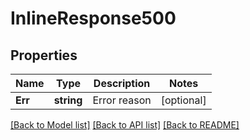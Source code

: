 # InlineResponse500

## Properties

Name | Type | Description | Notes
------------ | ------------- | ------------- | -------------
**Err** | **string** | Error reason | [optional] 

[[Back to Model list]](../README.md#documentation-for-models) [[Back to API list]](../README.md#documentation-for-api-endpoints) [[Back to README]](../README.md)


